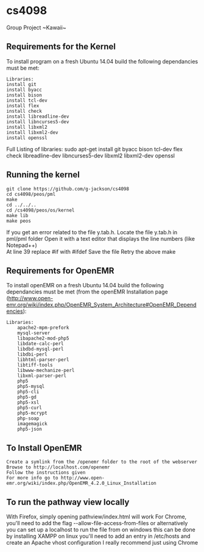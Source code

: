 # cs4098
Group Project ~Kawaii~

## Requirements for the Kernel
To install program on a fresh Ubuntu 14.04 build the following dependancies must be met:

```
Libraries:
install git
install byacc
install bison
install tcl-dev
install flex
install check
install libreadline-dev
install libncurses5-dev
install libxml2
install libxml2-dev
install openssl
```

Full Listing of libraries:
sudo apt-get install git byacc bison tcl-dev flex check libreadline-dev libncurses5-dev libxml2 libxml2-dev openssl

## Running the kernel
```
git clone https://github.com/g-jackson/cs4098
cd cs4098/peos/pml 
make
cd ../../..
cd /cs4098/peos/os/kernel 
make lib
make peos
```

If you get an error related to the file y.tab.h. 
	Locate the file y.tab.h in pml/pml folder 
	Open it with a text editor that displays the line numbers (like Notepad++) 	
	At line 39 replace #if with #ifdef 
	Save the file 
	Retry the above make

## Requirements for OpenEMR
To install openEMR on a fresh Ubuntu 14.04 build the following dependancies must be met (from the openEMR Installation page (http://www.open-emr.org/wiki/index.php/OpenEMR_System_Architecture#OpenEMR_Dependencies):

```
Libraries:
    apache2-mpm-prefork
    mysql-server
    libapache2-mod-php5
    libdate-calc-perl
    libdbd-mysql-perl
    libdbi-perl
    libhtml-parser-perl
    libtiff-tools
    libwww-mechanize-perl
    libxml-parser-perl
    php5
    php5-mysql
    php5-cli
    php5-gd
    php5-xsl
    php5-curl
    php5-mcrypt
    php-soap
    imagemagick 
    php5-json 
```

## To Install OpenEMR
	Create a symlink from the /openemr folder to the root of the webserver
	Browse to http://localhost.com/openemr
	Follow the instructions given
	For more info go to http://www.open-emr.org/wiki/index.php/OpenEMR_4.2.0_Linux_Installation

## To run the pathway view locally
With Firefox, simply opening pathview/index.html will work
For Chrome, you'll need to add the flag --allow-file-access-from-files
	or alternatively you can set up a localhost to run the file from
		on windows this can be done by installing XAMPP
		on linux you'll need to add an entry in /etc/hosts and create an Apache vhost configuration
	I really recommend just using Chrome
